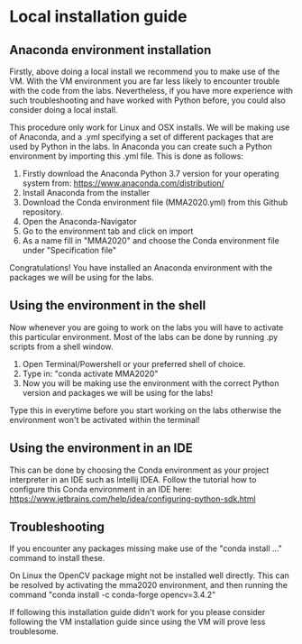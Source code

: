 # Local installation guide
## Anaconda environment installation
Firstly, above doing a local install we recommend you to make use of the VM. With the VM environment you are far less likely to encounter trouble with the code from the labs. Nevertheless, if you have more experience with such troubleshooting and have worked with Python before, you could also consider doing a local install.

This procedure only work for Linux and OSX installs. We will be making use of Anaconda, and a .yml specifying a set of different packages that are used by Python in the labs. In Anaconda you can create such a Python environment by importing this .yml file. This is done as follows:

1. Firstly download the Anaconda Python 3.7 version for your operating system from: https://www.anaconda.com/distribution/
2. Install Anaconda from the installer
3. Download the Conda environment file (MMA2020.yml) from this Github repository.
4. Open the Anaconda-Navigator
5. Go to the environment tab and click on import
6. As a name fill in "MMA2020" and choose the Conda environment file under "Specification file"


Congratulations! You have installed an Anaconda environment with the packages we will be using for the labs.

## Using the environment in the shell
Now whenever you are going to work on the labs you will have to activate this particular environment. Most of the labs can be done by running .py scripts from a shell window.

1. Open Terminal/Powershell or your preferred shell of choice.
2. Type in: "conda activate MMA2020"
3. Now you will be making use the environment with the correct Python version and packages we will be using for the labs!

Type this in everytime before you start working on the labs otherwise the environment won't be activated within the terminal!

## Using the environment in an IDE

This can be done by choosing the Conda environment as your project interpreter in an IDE such as Intellij IDEA. Follow the tutorial how to configure this Conda environment in an IDE here: https://www.jetbrains.com/help/idea/configuring-python-sdk.html

## Troubleshooting

If you encounter any packages missing make use of the "conda install ..." command to install these.

On Linux the OpenCV package might not be installed well directly. This can be resolved by activating the mma2020 environment, and then running the command "conda install -c conda-forge opencv=3.4.2"

If following this installation guide didn't work for you please consider following the VM installation guide since using the VM will prove less troublesome.
